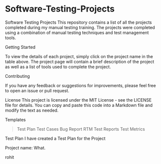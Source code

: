 # Software-Testing-Projects


Software Testing Projects
This repository contains a list of all the projects completed during my manual testing training. The projects were completed using a combination of manual testing techniques and test management tools.


  Getting Started

To view the details of each project, simply click on the project name in the table above. The project page will contain a brief description of the project as well as a list of tools used to complete the project.


  Contributing

If you have any feedback or suggestions for improvements, please feel free to open an issue or pull request.

License
This project is licensed under the MIT License - see the LICENSE file for details. You can copy and paste this code into a Markdown file and modify the text as needed.

Templates

> Test Plan
> Test Cases
> Bug Report
> RTM
> Test Reports
> Test Metrics


Test Plan I have created a Test Plan for the Project

Project name: What.

rohit
